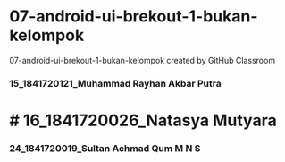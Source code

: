 # 07-android-ui-brekout-1-bukan-kelompok
07-android-ui-brekout-1-bukan-kelompok created by GitHub Classroom

### 15_1841720121_Muhammad Rayhan Akbar Putra
# # 16_1841720026_Natasya Mutyara
### 24_1841720019_Sultan Achmad Qum M N S
